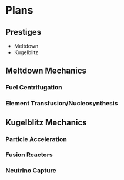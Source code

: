 # Plans

## Prestiges
- Meltdown
- Kugelblitz

## Meltdown Mechanics

### Fuel Centrifugation

### Element Transfusion/Nucleosynthesis


## Kugelblitz Mechanics

### Particle Acceleration

### Fusion Reactors
### Neutrino Capture